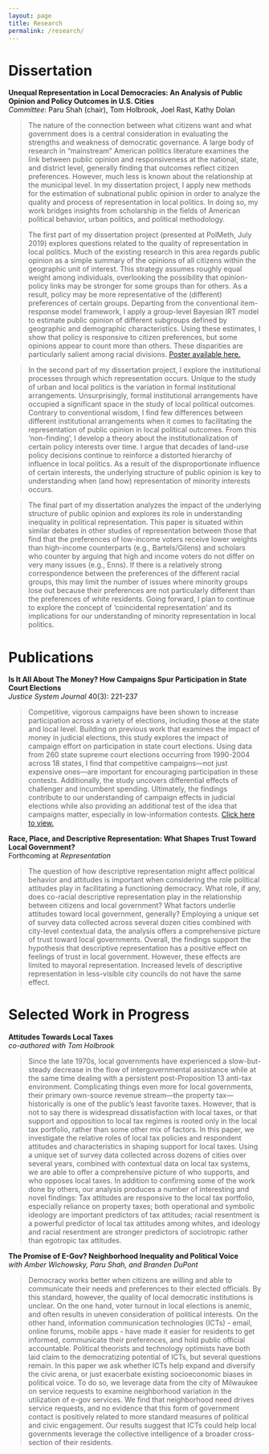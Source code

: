 ```yaml
---
layout: page
title: Research
permalink: /research/
---
```


# Dissertation

**Unequal Representation in Local Democracies: An Analysis of Public Opinion and Policy Outcomes in U.S. Cities** <br>
_Committee_: Paru Shah (chair), Tom Holbrook, Joel Rast, Kathy Dolan

<blockquote>
The nature of the connection between what citizens want and what government does is a central consideration in evaluating the strengths and weakness of democratic governance. A large body of research in “mainstream” American politics literature examines the link between public opinion and responsiveness at the national, state, and district level, generally finding that outcomes reflect citizen preferences. However, much less is known about the relationship at the municipal level. In my dissertation project, I apply new methods for the estimation of subnational public opinion in order to analyze the quality and process of representation in local politics. In doing so, my work bridges insights from scholarship in the fields of American political behavior, urban politics, and political methodology.
</blockquote>
<blockquote>
The first part of my dissertation project (presented at PolMeth, July 2019) explores questions related to the quality of representation in local politics. Much of the existing research in this area regards public opinion as a simple summary of the opinions of all citizens within the geographic unit of interest. This strategy assumes roughly equal weight among individuals, overlooking the possibility that opinion-policy links may be stronger for some groups than for others. As a result, policy may be more representative of the (different) preferences of certain groups. Departing from the conventional item-response model framework, I apply a group-level Bayesian IRT model to estimate public opinion of different subgroups defined by geographic and demographic characteristics. Using these estimates, I show that policy is responsive to citizen preferences, but some opinions appear to count more than others. These disparities are particularly salient among racial divisions.
<a href="https://ajheideman.github.io/ajheideman.github.io/resources/Heideman_PolMeth19_Poster.pdf" target="_blank">Poster available here.</a>
</blockquote>
<blockquote>
In the second part of my dissertation project, I explore the institutional processes through which representation occurs. Unique to the study of urban and local politics is the variation in formal institutional arrangements. Unsurprisingly, formal institutional arrangements have occupied a significant space in the study of local political outcomes. Contrary to conventional wisdom, I find few differences between different institutional arrangements when it comes to facilitating the representation of public opinion in local political outcomes.  From this ‘non-finding’, I develop a theory about the institutionalization of certain policy interests over time. I argue that decades of land-use policy decisions continue to reinforce a distorted hierarchy of influence in local politics. As a result of the disproportionate influence of certain interests, the underlying structure of public opinion is key to understanding when (and how) representation of minority interests occurs. 
</blockquote>
<blockquote>
The final part of my dissertation analyzes the impact of the underlying structure of public opinion and explores its role in understanding inequality in political representation. This paper is situated within similar debates in other studies of representation between those that find that the preferences of low-income voters receive lower weights than high-income counterparts (e.g., Bartels/Gilens) and scholars who counter by arguing that high and income voters do not differ on very many issues (e.g., Enns). If there is a relatively strong correspondence between the preferences of the different racial groups, this may limit the number of issues where minority groups lose out because their preferences are not particularly different than the preferences of white residents. Going forward, I plan to continue to explore the concept of ‘coincidental representation’ and its implications for our understanding of minority representation in local politics. 
</blockquote>

# Publications
**Is It All About The Money? How Campaigns Spur Participation in State Court Elections** <br>
_Justice System Journal_ 40(3): 221-237
<blockquote>
Competitive, vigorous campaigns have been shown to increase participation across a variety of elections, including those at the state and local level. Building on previous work that examines the impact of money in judicial elections, this study explores the impact of campaign effort on participation in state court elections. Using data from 260 state supreme court elections occurring from 1990-2004 across 18 states, I find that competitive campaigns—not just expensive ones—are important for encouraging participation in these contests. Additionally, the study uncovers differential effects of challenger and incumbent spending. Ultimately, the findings contribute to our understanding of campaign effects in judicial elections while also providing an additional test of the idea that campaigns matter, especially in low-information contests. <a href="https://ajheideman.github.io/ajheideman.github.io/resources/Is It All About the Money How Campaigns Spur Participation in State Court Elections.pdf" target="_blank">Click here to view.</a>
</blockquote> 

**Race, Place, and Descriptive Representation: What Shapes Trust Toward Local Government?** <br>
Forthcoming at _Representation_
<blockquote>
The question of how descriptive representation might affect political behavior and attitudes is important when considering the role political attitudes play in facilitating a functioning democracy. What role, if any, does co-racial descriptive representation play in the relationship between citizens and local government? What factors underlie attitudes toward local government, generally? Employing a unique set of survey data collected across several dozen cities combined with city-level contextual data, the analysis offers a comprehensive picture of trust toward local governments. Overall, the findings support the hypothesis that descriptive representation has a positive effect on feelings of trust in local government. However, these effects are limited to mayoral representation. Increased levels of descriptive representation in less-visible city councils do not have the same effect. 
 </blockquote>
 
# Selected Work in Progress
**Attitudes Towards Local Taxes** <br>
_co-authored with Tom Holbrook_

<blockquote>
 Since the late 1970s, local governments have experienced a slow-but-steady decrease in the flow of intergovernmental assistance while at the same time dealing with a persistent post-Proposition 13 anti-tax environment. Complicating things even more for local governments, their primary own-source revenue stream—the property tax—historically is one of the public’s least favorite taxes. However, that is not to say there is widespread dissatisfaction with local taxes, or that support and opposition to local tax regimes is rooted only in the local tax portfolio, rather than some other mix of factors. In this paper, we investigate the relative roles of local tax policies and respondent attitudes and characteristics in shaping support for local taxes. Using a unique set of survey data collected across dozens of cities over several years, combined with contextual data on local tax systems, we are able to offer a comprehensive picture of who supports, and who opposes local taxes.   In addition to confirming some of the work done by others, our analysis produces a number of interesting and novel findings: Tax attitudes are responsive to the local tax portfolio, especially reliance on property taxes;  both operational and symbolic ideology are important predictors of tax attitudes; racial resentment is a powerful predictor of local tax attitudes among whites, and ideology and racial resentment are stronger predictors of sociotropic rather than egotropic tax attitudes.
  </blockquote>
  
**The Promise of E-Gov? Neighborhood Inequality and Political Voice** <br>
_with Amber Wichowsky, Paru Shah, and Branden DuPont_
<blockquote>    
Democracy works better when citizens are willing and able to communicate their needs and
preferences to their elected officials. By this standard, however, the quality of local democratic
institutions is unclear. On the one hand, voter turnout in local elections is anemic, and often
results in uneven consideration of political interests. On the other hand, information
communication technologies (ICTs) - email, online forums, mobile apps - have made it easier for
residents to get informed, communicate their preferences, and hold public official accountable.
Political theorists and technology optimists have both laid claim to the democratizing potential of
ICTs, but several questions remain. In this paper we ask whether ICTs help expand and diversify
the civic arena, or just exacerbate existing socioeconomic biases in political voice. To do so, we
leverage data from the city of Milwaukee on service requests to examine neighborhood variation
in the utilization of e-gov services. We find that neighborhood need drives service requests, and
no evidence that this form of government contact is positively related to more standard measures
of political and civic engagement. Our results suggest that ICTs could help local governments
leverage the collective intelligence of a broader cross-section of their residents.
 </blockquote>
